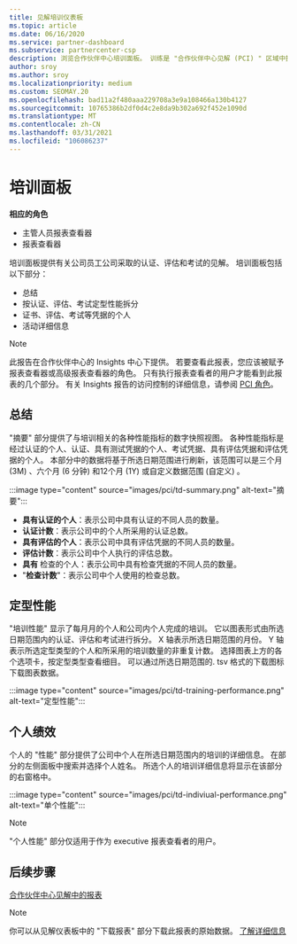 ```yaml
---
title: 见解培训仪表板
ms.topic: article
ms.date: 06/16/2020
ms.service: partner-dashboard
ms.subservice: partnercenter-csp
description: 浏览合作伙伴中心培训面板。 训练是 "合作伙伴中心见解 (PCI) " 区域中提供的报表之一。
author: sroy
ms.author: sroy
ms.localizationpriority: medium
ms.custom: SEOMAY.20
ms.openlocfilehash: bad11a2f480aaa229708a3e9a108466a130b4127
ms.sourcegitcommit: 10765386b2df0d4c2e8da9b302a692f452e1090d
ms.translationtype: MT
ms.contentlocale: zh-CN
ms.lasthandoff: 03/31/2021
ms.locfileid: "106086237"
---
```

# <a name="trainings-dashboard"></a>培训面板

**相应的角色**

- 主管人员报表查看器
- 报表查看器

培训面板提供有关公司员工公司采取的认证、评估和考试的见解。 培训面板包括以下部分：

- 总结
- 按认证、评估、考试定型性能拆分
- 证书、评估、考试等凭据的个人
- 活动详细信息

>[!NOTE] 
>此报告在合作伙伴中心的 Insights 中心下提供。 若要查看此报表，您应该被赋予报表查看器或高级报表查看器的角色。 只有执行报表查看者的用户才能看到此报表的几个部分。 有关 Insights 报告的访问控制的详细信息，请参阅 [PCI 角色](pci-roles.md)。

## <a name="summary"></a>总结

"摘要" 部分提供了与培训相关的各种性能指标的数字快照视图。 各种性能指标是经过认证的个人、认证、具有测试凭据的个人、考试凭据、具有评估凭据和评估凭据的个人。 本部分中的数据将基于所选日期范围进行刷新，该范围可以是三个月 (3M) 、六个月 (6 分钟) 和12个月 (1Y) 或自定义数据范围 (自定义) 。 

:::image type="content" source="images/pci/td-summary.png" alt-text="摘要":::

- **具有认证的个人**：表示公司中具有认证的不同人员的数量。
- **认证计数**：表示公司中的个人所采用的认证总数。
- **具有评估的个人**：表示公司中具有评估凭据的不同人员的数量。 
- **评估计数**：表示公司中个人执行的评估总数。
- **具有** 检查的个人：表示公司中具有检查凭据的不同人员的数量。 
- "**检查计数**"：表示公司中个人使用的检查总数。

## <a name="training-performance"></a>定型性能

"培训性能" 显示了每月月的个人和公司内个人完成的培训。 它以图表形式由所选日期范围内的认证、评估和考试进行拆分。 X 轴表示所选日期范围的月份。 Y 轴表示所选定型类型的个人和所采用的培训数量的非重复计数。 选择图表上方的各个选项卡，按定型类型查看细目。 可以通过所选日期范围的. tsv 格式的下载图标下载图表数据。

:::image type="content" source="images/pci/td-training-performance.png" alt-text="定型性能":::

## <a name="individuals-performance"></a>个人绩效

个人的 "性能" 部分提供了公司中个人在所选日期范围内的培训的详细信息。 在部分的左侧面板中搜索并选择个人姓名。 所选个人的培训详细信息将显示在该部分的右窗格中。

:::image type="content" source="images/pci/td-indiviual-performance.png" alt-text="单个性能":::

>[!NOTE] 
> "个人性能" 部分仅适用于作为 executive 报表查看者的用户。 

## <a name="next-steps"></a>后续步骤

[合作伙伴中心见解中的报表](partner-center-insights.md)

>[!NOTE] 
> 你可以从见解仪表板中的 "下载报表" 部分下载此报表的原始数据。 [了解详细信息](pci-download-reports.md)